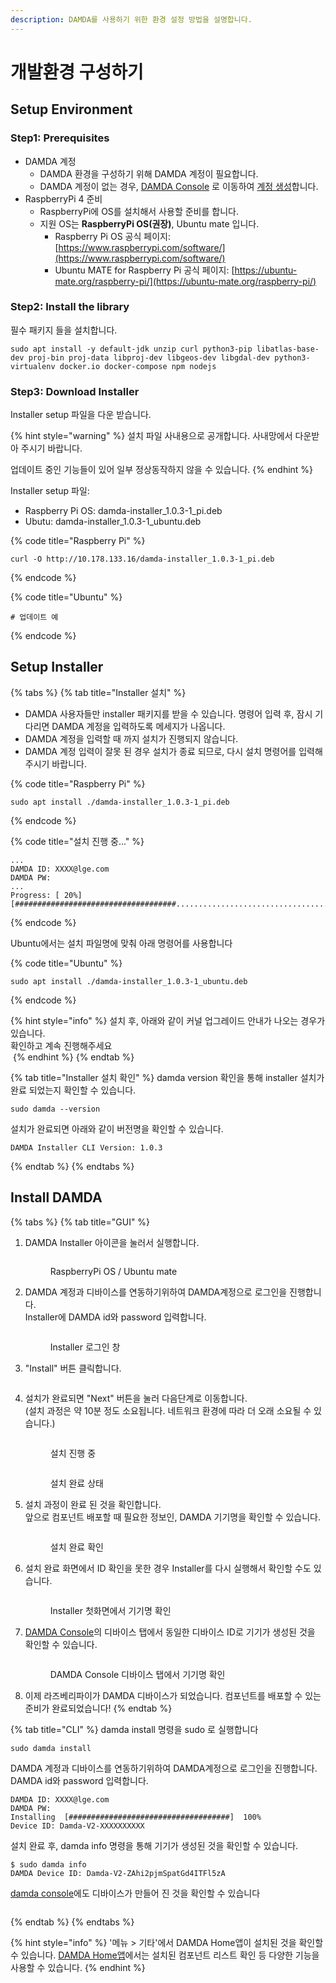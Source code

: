 ```yaml
---
description: DAMDA를 사용하기 위한 환경 설정 방법을 설명합니다.
---
```


# 개발환경 구성하기

## Setup Environment <a href="#setup-environment" id="setup-environment"></a>

### Step1: Prerequisites

* DAMDA 계정
  * DAMDA 환경을 구성하기 위해 DAMDA 계정이 필요합니다.&#x20;
  * DAMDA 계정이 없는 경우, [DAMDA Console](http://damda.lge.com/login?redirect=%2Fhome) 로 이동하여 [계정 생성](../fundamentals/damda-cloud/undefined/undefined.md)합니다.
* RaspberryPi 4 준비
  * RaspberryPi에 OS를 설치해서 사용할 준비를 합니다.&#x20;
  * 지원 OS는 **RaspberryPi OS(권장)**, Ubuntu mate 입니다.&#x20;
    * Raspberry Pi OS 공식 페이지: [https://www.raspberrypi.com/software/](https://www.raspberrypi.com/software/)
    * &#x20;Ubuntu MATE for Raspberry Pi 공식 페이지: [https://ubuntu-mate.org/raspberry-pi/](https://ubuntu-mate.org/raspberry-pi/)

### Step2: Install the library

필수 패키지 들을 설치합니다.

```shell
sudo apt install -y default-jdk unzip curl python3-pip libatlas-base-dev proj-bin proj-data libproj-dev libgeos-dev libgdal-dev python3-virtualenv docker.io docker-compose npm nodejs
```

### Step3: Download Installer

Installer setup 파일을 다운 받습니다.

{% hint style="warning" %}
설치 파일 사내용으로 공개합니다. 사내망에서 다운받아 주시기 바랍니다.&#x20;

업데이트 중인 기능들이 있어 일부 정상동작하지 않을 수 있습니다.
{% endhint %}

Installer setup 파일:&#x20;

* Raspberry Pi OS: damda-installer\_1.0.3-1\_pi.deb
* Ubutu: damda-installer\_1.0.3-1\_ubuntu.deb

{% code title="Raspberry Pi" %}
```shell
curl -O http://10.178.133.16/damda-installer_1.0.3-1_pi.deb
```
{% endcode %}

{% code title="Ubuntu" %}
```shell
# 업데이트 예
```
{% endcode %}

## Setup Installer

{% tabs %}
{% tab title="Installer 설치" %}
* DAMDA 사용자들만 installer 패키지를 받을 수 있습니다. 명령어 입력 후, 잠시 기다리면 DAMDA 계정을 입력하도록 메세지가 나옵니다.&#x20;
* DAMDA 계정을 입력할 때 까지 설치가 진행되지 않습니다.&#x20;
* DAMDA 계정 입력이 잘못 된 경우 설치가 종료 되므로, 다시 설치 명령어를 입력해주시기 바랍니다.

{% code title="Raspberry Pi" %}
```shell
sudo apt install ./damda-installer_1.0.3-1_pi.deb
```
{% endcode %}

{% code title="설치 진행 중..." %}
```shell
...
DAMDA ID: XXXX@lge.com
DAMDA PW:
...
Progress: [ 20%] [####################################................................................................................................................................................]
```
{% endcode %}



&#x20;Ubuntu에서는 설치 파일명에 맞춰 아래 명령어를 사용합니다

{% code title="Ubuntu" %}
```shell
sudo apt install ./damda-installer_1.0.3-1_ubuntu.deb
```
{% endcode %}



{% hint style="info" %}
설치 후, 아래와 같이 커널 업그레이드 안내가 나오는 경우가 있습니다.\
확인하고 계속 진행해주세요\
<img src="../.gitbook/assets/image (6) (3).png" alt="" data-size="original">
{% endhint %}
{% endtab %}

{% tab title="Installer 설치 확인" %}
damda version 확인을 통해 installer 설치가 완료 되었는지 확인할 수 있습니다.

```shell
sudo damda --version
```



설치가 완료되면 아래와 같이 버전명을 확인할 수 있습니다.

```
DAMDA Installer CLI Version: 1.0.3
```
{% endtab %}
{% endtabs %}

## Install DAMDA

{% tabs %}
{% tab title="GUI" %}
1.  DAMDA Installer 아이콘을 눌러서 실행합니다.&#x20;

    <figure><img src="../.gitbook/assets/menu_installer.png" alt=""><figcaption><p>RaspberryPi OS / Ubuntu mate</p></figcaption></figure>


2.  DAMDA 계정과 디바이스를 연동하기위하여 DAMDA계정으로 로그인을 진행합니다.\
    Installer에 DAMDA id와 password 입력합니다.&#x20;

    <figure><img src="../.gitbook/assets/image (17) (1).png" alt=""><figcaption><p>Installer 로그인 창</p></figcaption></figure>
3.  "Install" 버튼 클릭합니다.&#x20;

    <figure><img src="../.gitbook/assets/image (7) (4) (1).png" alt=""><figcaption></figcaption></figure>
4.  설치가 완료되면 "Next" 버튼을 눌러 다음단계로 이동합니다. \
    (설치 과정은 약 10분 정도 소요됩니다. 네트워크 환경에 따라 더 오래 소요될 수 있습니다.)

    <figure><img src="https://files.gitbook.com/v0/b/gitbook-x-prod.appspot.com/o/spaces%2Fl3Km0lGSEvAZ1z7FtNCb%2Fuploads%2FiVEw9LLe2TVUGYZgOPBq%2Fimage.png?alt=media&#x26;token=7bd85b06-c8f6-468d-a9fb-79c896a2a43b" alt=""><figcaption><p>설치 진행 중</p></figcaption></figure>

    <figure><img src="../.gitbook/assets/image (3) (3).png" alt=""><figcaption><p>설치 완료 상태</p></figcaption></figure>
5.  설치 과정이 완료 된 것을 확인합니다. \
    앞으로 컴포넌트 배포할 때 필요한 정보인, DAMDA 기기명을 확인할 수 있습니다.

    <figure><img src="../.gitbook/assets/image (37).png" alt=""><figcaption><p>설치 완료 확인</p></figcaption></figure>
6.  설치 완료 화면에서 ID 확인을 못한 경우 Installer를 다시 실행해서 확인할 수도 있습니다.

    <figure><img src="../.gitbook/assets/image (15).png" alt=""><figcaption><p>Installer 첫화면에서 기기명 확인</p></figcaption></figure>
7.  [DAMDA Console](http://damda.lge.com/)의 디바이스 탭에서 동일한 디바이스 ID로 기기가 생성된 것을 확인할 수 있습니다.

    <figure><img src="../.gitbook/assets/image (5) (1).png" alt=""><figcaption><p>DAMDA Console 디바이스 탭에서 기기명 확인</p></figcaption></figure>
8. 이제 라즈베리파이가 DAMDA 디바이스가 되었습니다. 컴포넌트를 배포할 수 있는 준비가 완료되었습니다!
{% endtab %}

{% tab title="CLI" %}
damda install 명령을 sudo 로 실행합니다

```shell
sudo damda install
```



DAMDA 계정과 디바이스를 연동하기위하여 DAMDA계정으로 로그인을 진행합니다.\
DAMDA id와 password 입력합니다.

```shell
DAMDA ID: XXXX@lge.com
DAMDA PW:
Installing  [####################################]  100%
Device ID: Damda-V2-XXXXXXXXXX
```



설치 완료 후, damda info 명령을 통해 기기가 생성된 것을 확인할 수 있습니다.

```shell
$ sudo damda info
DAMDA Device ID: Damda-V2-ZAhi2pjmSpatGd4ITFl5zA
```



[damda console](http://damda.lge.com/home)에도 디바이스가 만들어 진 것을 확인할 수 있습니다

<figure><img src="../.gitbook/assets/image (24) (1).png" alt=""><figcaption></figcaption></figure>
{% endtab %}
{% endtabs %}

{% hint style="info" %}
'메뉴 > 기타'에서 DAMDA Home앱이 설치된 것을 확인할 수 있습니다. [DAMDA Home앱](../fundamentals/damda/damda-home.md)에서는 설치된 컴포넌트 리스트 확인 등 다양한 기능을 사용할 수 있습니다.&#x20;
{% endhint %}
